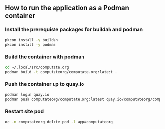 
## How to run the application as a Podman container

### Install the prerequiste packages for buildah and podman

```bash
pkcon install -y buildah
pkcon install -y podman
```

### Build the container with podman

```bash
cd ~/.local/src/computate.org
podman build -t computateorg/computate.org:latest .
```

### Push the container up to quay.io
```bash
podman login quay.io
podman push computateorg/computate.org:latest quay.io/computateorg/computate.org:latest
```

### Restart site pod
```bash
oc -n computateorg delete pod -l app=computateorg
```

